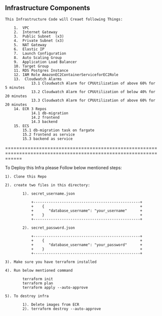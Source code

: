 ## Infrastructure Components


    This Infrastructure Code will Creaet following Things:
        
        1.  VPC 
        2.  Internet Gateway
        3.  Public Subnet  (x3)
        4.  Private Subnet (x3)
        5.  NAT Gateway
        6.  Elastic IP
        7.  Launch Configuration
        8.  Auto Scaling Group
        9.  Application Load Balancer
        10. Target Group
        11. RDS Postgres Instance
        12. IAM Role AmazonEC2ContainerServiceforEC2Role
        13.  Cloudwatch Alarms
                13.1 Cloudwatch Alarm for CPUUtilization of above 60% for 5 minutes
                13.2 Cloudwatch Alarm for CPUUtilization of below 40% for 20 minutes
                13.3 Cloudwatch Alarm for CPUUtilization of above 60% for 20 minutes
        14. ECR 3 Repos
                14.1 db-migration
                14.2 frontend
                14.3 backend
        15. ECS
            15.1 db-migration task on fargate
            15.2 frontend as service
            15.3 backend as service

==================================================================================================================

To Deploy this Infra please Follow below mentioned steps:
    
    1). Clone this Repo

    2). create two files in this directory:
        
            1). secret_username.json

                +-------------------------------------------------+
                +    {                                            +
                +       "database_username": "your_username"      +
                +    }                                            +
                +-------------------------------------------------+

            2). secret_password.json

                +-------------------------------------------------+
                +    {                                            +
                +       "database_username": "your_password"      +
                +    }                                            +
                +-------------------------------------------------+
    
    3). Make sure you have terraform installed

    4). Run below mentioned command

            terraform init
            terraform plan
            terraform apply --auto-approve

    5). To destroy infra
            
            1). Delete images from ECR
            2). terraform destroy --auto-approve 